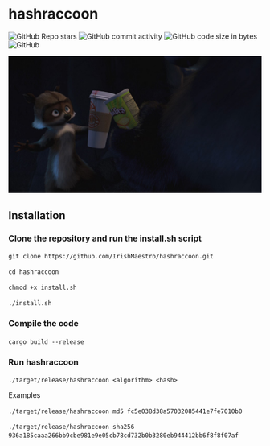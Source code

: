 # hashraccoon
![GitHub Repo stars](https://img.shields.io/github/stars/irishmaestro/hashraccoon?color=black&style=for-the-badge)
![GitHub commit activity](https://img.shields.io/github/commit-activity/m/irishmaestro/hashraccoon?color=black&label=commits&style=for-the-badge)
![GitHub code size in bytes](https://img.shields.io/github/languages/code-size/irishmaestro/hashraccoon?color=black&style=for-the-badge)
![GitHub](https://img.shields.io/github/license/irishmaestro/hashraccoon?color=black&style=for-the-badge)

![raccoon](https://github.com/IrishMaestro/hashraccoon/raw/master/raccoon.jpeg "raccoon")

## Installation
### Clone the repository and run the install.sh script
`git clone https://github.com/IrishMaestro/hashraccoon.git`

`cd hashraccoon`

`chmod +x install.sh`

`./install.sh`

### Compile the code
`cargo build --release`

### Run hashraccoon
`./target/release/hashraccoon <algorithm> <hash>`

Examples

`./target/release/hashraccoon md5 fc5e038d38a57032085441e7fe7010b0`

`./target/release/hashraccoon sha256 936a185caaa266bb9cbe981e9e05cb78cd732b0b3280eb944412bb6f8f8f07af`

